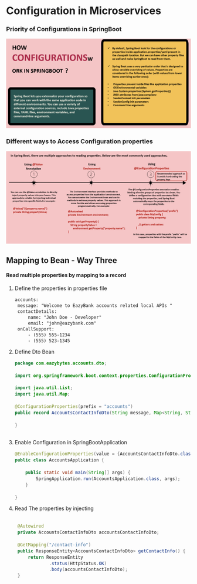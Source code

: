 # Configuration in Microservices

### Priority of Configurations in SpringBoot
![img_1.png](img_1.png)

### Different ways to Access Configuration properties
![img.png](img.png)

Mapping to Bean - Way Three
---------------
#### Read multiple properties by mapping to a record
1. Define the properties in properties file
   ``` properties
   accounts:
    message: "Welcome to EazyBank accounts related local APIs "
    contactDetails:
        name: "John Doe - Developer"
        email: "john@eazybank.com"
    onCallSupport:
        - (555) 555-1234
        - (555) 523-1345
   ```
2. Define Dto Bean 
   ```java
   package com.eazybytes.accounts.dto;
   
   import org.springframework.boot.context.properties.ConfigurationProperties;
   
   import java.util.List;
   import java.util.Map;
   
   @ConfigurationProperties(prefix = "accounts")
   public record AccountsContactInfoDto(String message, Map<String, String> contactDetails, List<String> onCallSupport) {
   
   }            
      
   ```
3. Enable Configuration in SpringBootApplication
   ```java
   @EnableConfigurationProperties(value = {AccountsContactInfoDto.class})
   public class AccountsApplication {
   
       public static void main(String[] args) {
           SpringApplication.run(AccountsApplication.class, args);
       }
   
   }
   
   ```
4. Read The properties by injecting
   ```java

    @Autowired
    private AccountsContactInfoDto accountsContactInfoDto;
    
    @GetMapping("/contact-info")
    public ResponseEntity<AccountsContactInfoDto> getContactInfo() {
        return ResponseEntity
                .status(HttpStatus.OK)
                .body(accountsContactInfoDto);
    }
    ```

   
    


